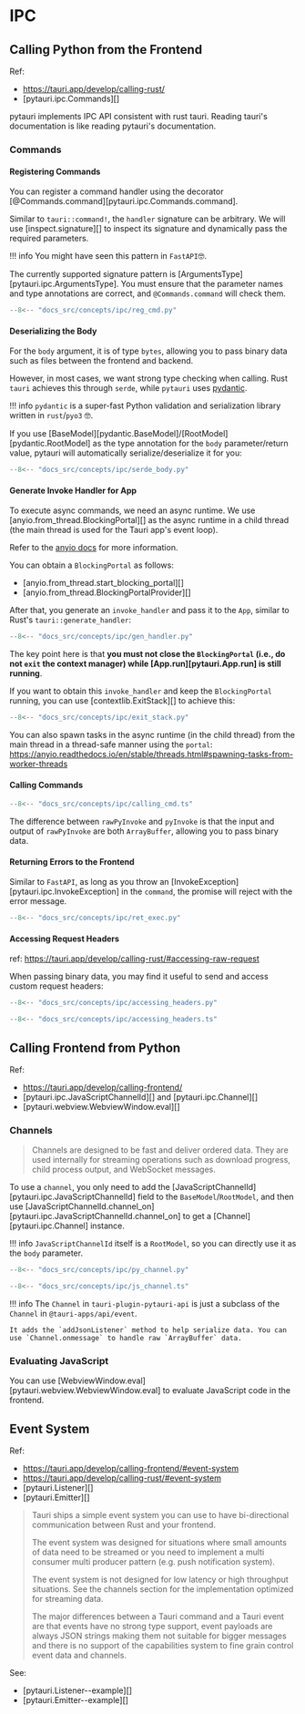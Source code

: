 # IPC

## Calling Python from the Frontend

Ref:

- <https://tauri.app/develop/calling-rust/>
- [pytauri.ipc.Commands][]

pytauri implements IPC API consistent with rust tauri. Reading tauri's documentation is like reading pytauri's documentation.

### Commands

#### Registering Commands

You can register a command handler using the decorator [@Commands.command][pytauri.ipc.Commands.command].

Similar to `tauri::command!`, the `handler` signature can be arbitrary. We will use [inspect.signature][] to inspect its signature and dynamically pass the required parameters.

!!! info
    You might have seen this pattern in `FastAPI`🤓.

The currently supported signature pattern is [ArgumentsType][pytauri.ipc.ArgumentsType]. You must ensure that the parameter names and type annotations are correct, and `@Commands.command` will check them.

```python
--8<-- "docs_src/concepts/ipc/reg_cmd.py"
```

#### Deserializing the Body

For the `body` argument, it is of type `bytes`, allowing you to pass binary data such as files between the frontend and backend.

However, in most cases, we want strong type checking when calling. Rust `tauri` achieves this through `serde`, while `pytauri` uses [pydantic](https://github.com/pydantic/pydantic).

!!! info
    `pydantic` is a super-fast Python validation and serialization library written in `rust`/`pyo3` 🤓.

If you use [BaseModel][pydantic.BaseModel]/[RootModel][pydantic.RootModel] as the type annotation for the `body` parameter/return value, pytauri will automatically serialize/deserialize it for you:

```python
--8<-- "docs_src/concepts/ipc/serde_body.py"
```

#### Generate Invoke Handler for App

To execute async commands, we need an async runtime. We use [anyio.from_thread.BlockingPortal][] as the async runtime in a child thread (the main thread is used for the Tauri app's event loop).

Refer to the [anyio docs](https://anyio.readthedocs.io/en/stable/threads.html#calling-asynchronous-code-from-an-external-thread) for more information.

You can obtain a `BlockingPortal` as follows:

- [anyio.from_thread.start_blocking_portal][]
- [anyio.from_thread.BlockingPortalProvider][]

After that, you generate an `invoke_handler` and pass it to the `App`, similar to Rust's `tauri::generate_handler`:

```python
--8<-- "docs_src/concepts/ipc/gen_handler.py"
```

The key point here is that **you must not close the `BlockingPortal` (i.e., do not `exit` the context manager) while [App.run][pytauri.App.run] is still running**.

If you want to obtain this `invoke_handler` and keep the `BlockingPortal` running, you can use [contextlib.ExitStack][] to achieve this:

```python
--8<-- "docs_src/concepts/ipc/exit_stack.py"
```

You can also spawn tasks in the async runtime (in the child thread) from the main thread in a thread-safe manner using the `portal`: <https://anyio.readthedocs.io/en/stable/threads.html#spawning-tasks-from-worker-threads>

#### Calling Commands

```typescript
--8<-- "docs_src/concepts/ipc/calling_cmd.ts"
```

The difference between `rawPyInvoke` and `pyInvoke` is that the input and output of `rawPyInvoke` are both `ArrayBuffer`, allowing you to pass binary data.

#### Returning Errors to the Frontend

Similar to `FastAPI`, as long as you throw an [InvokeException][pytauri.ipc.InvokeException] in the `command`, the promise will reject with the error message.

```python
--8<-- "docs_src/concepts/ipc/ret_exec.py"
```

#### Accessing Request Headers

ref: <https://tauri.app/develop/calling-rust/#accessing-raw-request>

When passing binary data, you may find it useful to send and access custom request headers:

```python
--8<-- "docs_src/concepts/ipc/accessing_headers.py"
```

```typescript
--8<-- "docs_src/concepts/ipc/accessing_headers.ts"
```

## Calling Frontend from Python

Ref:

- <https://tauri.app/develop/calling-frontend/>
- [pytauri.ipc.JavaScriptChannelId][] and [pytauri.ipc.Channel][]
- [pytauri.webview.WebviewWindow.eval][]

### Channels

> Channels are designed to be fast and deliver ordered data. They are used internally for streaming operations such as download progress, child process output, and WebSocket messages.

To use a `channel`, you only need to add the [JavaScriptChannelId][pytauri.ipc.JavaScriptChannelId] field to the `BaseModel`/`RootModel`, and then use [JavaScriptChannelId.channel_on][pytauri.ipc.JavaScriptChannelId.channel_on] to get a [Channel][pytauri.ipc.Channel] instance.

!!! info
    `JavaScriptChannelId` itself is a `RootModel`, so you can directly use it as the `body` parameter.

```python
--8<-- "docs_src/concepts/ipc/py_channel.py"
```

```typescript
--8<-- "docs_src/concepts/ipc/js_channel.ts"
```

!!! info
    The `Channel` in `tauri-plugin-pytauri-api` is just a subclass of the `Channel` in `@tauri-apps/api/event`.

    It adds the `addJsonListener` method to help serialize data. You can use `Channel.onmessage` to handle raw `ArrayBuffer` data.

### Evaluating JavaScript

You can use [WebviewWindow.eval][pytauri.webview.WebviewWindow.eval] to evaluate JavaScript code in the frontend.

## Event System

Ref:

- <https://tauri.app/develop/calling-frontend/#event-system>
- <https://tauri.app/develop/calling-rust/#event-system>
- [pytauri.Listener][]
- [pytauri.Emitter][]

> Tauri ships a simple event system you can use to have bi-directional communication between Rust and your frontend.
>
> The event system was designed for situations where small amounts of data need to be streamed or you need to implement a multi consumer multi producer pattern (e.g. push notification system).
>
> The event system is not designed for low latency or high throughput situations. See the channels section for the implementation optimized for streaming data.
>
> The major differences between a Tauri command and a Tauri event are that events have no strong type support, event payloads are always JSON strings making them not suitable for bigger messages and there is no support of the capabilities system to fine grain control event data and channels.

See:

- [pytauri.Listener--example][]
- [pytauri.Emitter--example][]
